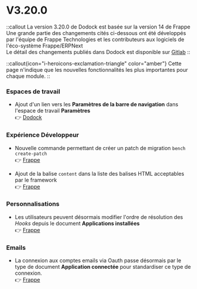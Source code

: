 # V3.20.0

::callout
La version 3.20.0 de Dodock est basée sur la version 14 de Frappe  
Une grande partie des changements cités ci-dessous ont été développés par l'équipe de Frappe Technologies et les contributeurs aux logiciels de l'éco-système Frappe/ERPNext  
Le détail des changements publiés dans Dodock est disponible sur [Gitlab](https://gitlab.com/dokos/dodock/-/releases/v3.20.0)
::

::callout{icon="i-heroicons-exclamation-triangle" color="amber"}
Cette page n'indique que les nouvelles fonctionnalités les plus importantes pour chaque module.
::


### Espaces de travail

- Ajout d'un lien vers les **Paramètres de la barre de navigation** dans l'espace de travail **Paramètres**  
:point_right: [Dodock](https://gitlab.com/dokos/dodock/-/merge_requests/5)


### Expérience Développeur

- Nouvelle commande permettant de créer un patch de migration `bench create-patch`  
:point_right: [Frappe](https://github.com/frappe/frappe/pull/19722)

- Ajout de la balise `content` dans la liste des balises HTML acceptables par le framework  
:point_right: [Frappe](https://github.com/frappe/frappe/pull/19667)


### Personnalisations

- Les utilisateurs peuvent désormais modifier l'ordre de résolution des *Hooks* depuis le document **Applications installées**  
:point_right: [Frappe](https://github.com/frappe/frappe/pull/19653)


### Emails

- La connexion aux comptes emails via Oauth passe désormais par le type de document **Application connectée** pour standardiser ce type de connexion.  
:point_right: [Frappe](https://github.com/frappe/frappe/pull/18750)